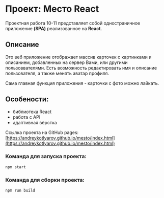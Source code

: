 # Проект: Место React

Проектная работа 10-11 представляет собой одностраничное приложение **(SPA)** реализованное на **React**.

## Описание

Это веб приложение отображает массив карточек с картинками и описанием, добавленных на сервер Вами, или другими пользоввателями.
Есть возможность редактировать имя и описание пользователя, а также менять аватар профиля.

Сама главная функция приложения - карточки с фото можно лайкать.

## Особености:

- библиотека React
- работа с API
- адаптивная вёрстка

Cсылка проекта на GitHub pages: [https://andreykotlyarov.github.io/mesto/index.html](https://andreykotlyarov.github.io/mesto/index.html)

### Команда для запуска проекта:

`npm start`

### Команда для сборки проекта:

`npm run build`
